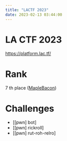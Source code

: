```yaml
---
title: "LACTF 2023"
date: 2023-02-13 03:44:00
---
```


# LA CTF 2023

<https://platform.lac.tf/>

# Rank

7 th place ([MapleBacon](https://ctftime.org/team/73723))

# Challenges

- [[pwn] bot]
- [[pwn] rickroll]
- [[pwn] rut-roh-relro]
